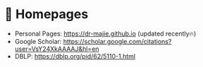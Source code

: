 # 📎 Homepages
- Personal Pages: https://dr-majie.github.io (updated recently🔥)
- Google Scholar: https://scholar.google.com/citations?user=VsY24XkAAAAJ&hl=en
- DBLP: https://dblp.org/pid/62/5110-1.html
